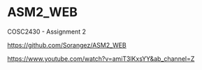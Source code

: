 # ASM2_WEB
COSC2430 - Assignment 2

https://github.com/Sorangez/ASM2_WEB

https://www.youtube.com/watch?v=amiT3lKxsYY&ab_channel=Z
